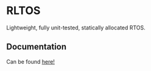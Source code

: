 # RLTOS
Lightweight, fully unit-tested, statically allocated RTOS.

## Documentation
Can be found [here!](https://wraydev.github.io/rltos)

